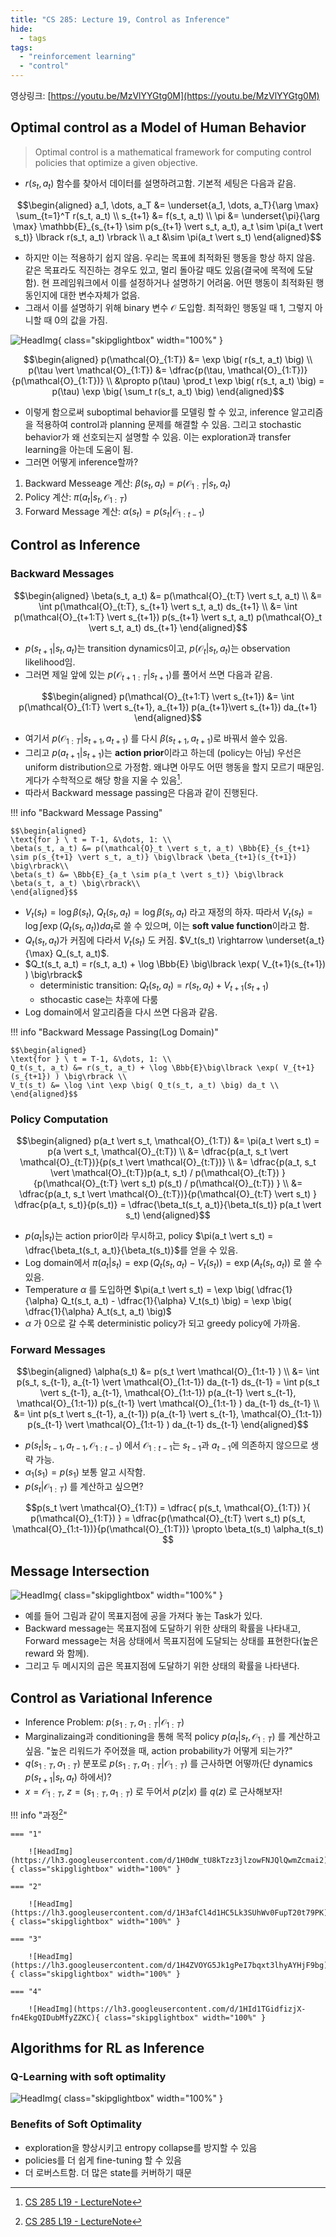 ```yaml
---
title: "CS 285: Lecture 19, Control as Inference"
hide:
  - tags
tags:
  - "reinforcement learning"
  - "control"
---
```


영상링크: [https://youtu.be/MzVlYYGtg0M](https://youtu.be/MzVlYYGtg0M)

## Optimal control as a Model of Human Behavior

> Optimal control is a mathematical framework for computing control policies that optimize a given objective.

* $r(s_t, a_t)$ 함수를 찾아서 데이터를 설명하려고함. 기본적 세팅은 다음과 같음.

$$\begin{aligned} 
a_1, \dots, a_T &= \underset{a_1, \dots, a_T}{\arg \max} \sum_{t=1}^T r(s_t, a_t) \\
s_{t+1} &= f(s_t, a_t) \\
\pi &= \underset{\pi}{\arg \max} \mathbb{E}_{s_{t+1} \sim p(s_{t+1} \vert s_t, a_t), a_t \sim \pi(a_t \vert s_t)} \lbrack r(s_t, a_t) \rbrack \\
a_t &\sim \pi(a_t \vert s_t) 
\end{aligned}$$

* 하지만 이는 적용하기 쉽지 않음. 우리는 목표에 최적화된 행동을 항상 하지 않음. 같은 목표라도 직진하는 경우도 있고, 멀리 돌아갈 때도 있음(결국에 목적에 도달함). 현 프레임워크에서 이를 설정하거나 설명하기 어려움. 어떤 행동이 최적화된 행동인지에 대한 변수자체가 없음.
* 그래서 이를 설명하기 위해 binary 변수 $\mathcal{O}$ 도입함. 최적화인 행동일 때 1, 그렇지 아니할 때 0의 값을 가짐. 

![HeadImg](https://lh3.googleusercontent.com/d/1Gz6gRWt-SPcNthouYTtUBPCezg_ikEi-){ class="skipglightbox" width="100%" }

$$\begin{aligned}
p(\mathcal{O}_{1:T}) &= \exp \big( r(s_t, a_t) \big) \\
p(\tau \vert \mathcal{O}_{1:T}) &= \dfrac{p(\tau, \mathcal{O}_{1:T})}{p(\mathcal{O}_{1:T})} \\
&\propto p(\tau) \prod_t \exp \big( r(s_t, a_t) \big)  = p(\tau) \exp \big( \sum_t r(s_t, a_t) \big)
\end{aligned}$$

* 이렇게 함으로써 suboptimal behavior를 모델링 할 수 있고, inference 알고리즘을 적용하여 control과 planning 문제를 해결할 수 있음. 그리고 stochastic behavior가 왜 선호되는지 설명할 수 있음. 이는 exploration과 transfer learning을 아는데 도움이 됨.
* 그러면 어떻게 inference할까?

1. Backward Messeage 계산: $\beta(s_t, a_t) = p(\mathcal{O}_{1:T} \vert s_t, a_t)$
2. Policy 계산: $\pi(a_t \vert s_t, \mathcal{O}_{1:T})$
3. Forward Message 계산: $\alpha(s_t) = p(s_t \vert \mathcal{O}_{1:t-1})$

## Control as Inference

### Backward Messages

$$\begin{aligned} 
\beta(s_t, a_t) &= p(\mathcal{O}_{t:T} \vert s_t, a_t) \\
&= \int p(\mathcal{O}_{t:T}, s_{t+1} \vert s_t, a_t) ds_{t+1} \\
&= \int p(\mathcal{O}_{t+1:T} \vert s_{t+1}) p(s_{t+1} \vert s_t, a_t) p(\mathcal{O}_t \vert s_t, a_t) ds_{t+1}
\end{aligned}$$

* $p(s_{t+1} \vert s_t, a_t)$는 transition dynamics이고, $p(\mathcal{O}_t \vert s_t, a_t)$는 observation likelihood임.
* 그러면 제일 앞에 있는 $p(\mathcal{O}_{t+1:T} \vert s_{t+1})$를 풀어서 쓰면 다음과 같음.

$$\begin{aligned}
p(\mathcal{O}_{t+1:T} \vert s_{t+1}) &= \int p(\mathcal{O}_{1:T} \vert s_{t+1}, a_{t+1}) p(a_{t+1}\vert s_{t+1}) da_{t+1}
\end{aligned}$$

* 여기서 $p(\mathcal{O}_{1:T} \vert s_{t+1}, a_{t+1})$ 를 다시 $\beta(s_{t+1}, a_{t+1})$로 바꿔서 쓸수 있음.
* 그리고 $p(a_{t+1}\vert s_{t+1})$는 **action prior**이라고 하는데 (policy는 아님) 우선은 uniform distribution으로 가정함. 왜냐면 아무도 어떤 행동을 할지 모르기 때문임. 게다가 수학적으로 해당 항을 지울 수 있음[^1].
* 따라서 Backward message passing은 다음과 같이 진행된다. 

[^1]: [CS 285 L19 - LectureNote](https://rail.eecs.berkeley.edu/deeprlcourse/static/slides/lec-19.pdf)

!!! info "Backward Message Passing"

    $$\begin{aligned}
    \text{for } \ t = T-1, &\dots, 1: \\
    \beta(s_t, a_t) &= p(\mathcal{O}_t \vert s_t, a_t) \Bbb{E}_{s_{t+1} \sim p(s_{t+1} \vert s_t, a_t)} \big\lbrack \beta_{t+1}(s_{t+1}) \big\rbrack\\
    \beta(s_t) &= \Bbb{E}_{a_t \sim p(a_t \vert s_t)} \big\lbrack \beta(s_t, a_t) \big\rbrack\\
    \end{aligned}$$

* $V_t(s_t) = \log \beta(s_t)$, $Q_t(s_t, a_t) = \log \beta(s_t, a_t)$ 라고 재정의 하자. 따라서 $V_t(s_t) = \log \int \exp \big( Q_t(s_t, a_t) \big) da_t$로 쓸 수 있으며, 이는 **soft value function**이라고 함.
* $Q_t(s_t, a_t)$가 커짐에 다라서 $V_t(s_t)$ 도 커짐. $V_t(s_t) \rightarrow \underset{a_t}{\max} Q_(s_t, a_t)$.
* $Q_t(s_t, a_t) = r(s_t, a_t) + \log \Bbb{E} \big\lbrack \exp( V_{t+1}(s_{t+1}) ) \big\rbrack$
    * deterministic transition: $Q_t(s_t, a_t) = r(s_t, a_t) + V_{t+1}(s_{t+1})$
    * sthocastic case는 차후에 다룸
* Log domain에서 알고리즘을 다시 쓰면 다음과 같음.

!!! info "Backward Message Passing(Log Domain)"

    $$\begin{aligned}
    \text{for } \ t = T-1, &\dots, 1: \\
    Q_t(s_t, a_t) &= r(s_t, a_t) + \log \Bbb{E}\big\lbrack \exp( V_{t+1}(s_{t+1}) ) \big\rbrack \\
    V_t(s_t) &= \log \int \exp \big( Q_t(s_t, a_t) \big) da_t \\
    \end{aligned}$$

### Policy Computation

$$\begin{aligned}
p(a_t \vert s_t, \mathcal{O}_{1:T}) &= \pi(a_t \vert s_t) = p(a \vert s_t, \mathcal{O}_{t:T}) \\
&= \dfrac{p(a_t, s_t \vert \mathcal{O}_{t:T})}{p(s_t \vert \mathcal{O}_{t:T})} \\
&= \dfrac{p(a_t, s_t \vert \mathcal{O}_{t:T})p(a_t, s_t) / p(\mathcal{O}_{t:T}) }{p(\mathcal{O}_{t:T} \vert s_t) p(s_t) / p(\mathcal{O}_{t:T}) } \\
&= \dfrac{p(a_t, s_t \vert \mathcal{O}_{t:T})}{p(\mathcal{O}_{t:T} \vert s_t) } \dfrac{p(a_t, s_t)}{p(s_t)} = \dfrac{\beta_t(s_t, a_t)}{\beta_t(s_t)} p(a_t \vert s_t)
\end{aligned}$$

* $p(a_t \vert s_t)$는 action prior이라 무시하고, policy $\pi(a_t \vert s_t) = \dfrac{\beta_t(s_t, a_t)}{\beta_t(s_t)}$를 얻을 수 있음.
* Log domain에서 $\pi(a_t \vert s_t) = \exp \big( Q_t(s_t, a_t) - V_t(s_t) \big) = \exp \big( A_t(s_t, a_t) \big)$ 로 쓸 수 있음.
* Temperature $\alpha$ 를 도입하면 $\pi(a_t \vert s_t) = \exp \big( \dfrac{1}{\alpha} Q_t(s_t, a_t) - \dfrac{1}{\alpha} V_t(s_t) \big) = \exp \big( \dfrac{1}{\alpha} A_t(s_t, a_t) \big)$
* $\alpha$ 가 0으로 갈 수록 deterministic policy가 되고 greedy policy에 가까움.

### Forward Messages

$$\begin{aligned}
\alpha(s_t) &= p(s_t \vert \mathcal{O}_{1:t-1} ) \\
&= \int p(s_t, s_{t-1}, a_{t-1} \vert \mathcal{O}_{1:t-1}) da_{t-1} ds_{t-1} = \int p(s_t \vert s_{t-1}, a_{t-1}, \mathcal{O}_{1:t-1}) p(a_{t-1} \vert s_{t-1}, \mathcal{O}_{1:t-1}) p(s_{t-1} \vert \mathcal{O}_{1:t-1} ) da_{t-1} ds_{t-1} \\
&= \int p(s_t \vert s_{t-1}, a_{t-1}) p(a_{t-1} \vert s_{t-1}, \mathcal{O}_{1:t-1}) p(s_{t-1} \vert \mathcal{O}_{1:t-1} ) da_{t-1} ds_{t-1}
\end{aligned}$$

* $p(s_t \vert s_{t-1}, a_{t-1}, \mathcal{O}_{1:t-1})$ 에서 $\mathcal{O}_{1:t-1}$는 $s_{t-1}$과 $a_{t-1}$에 의존하지 않으므로 생략 가능.
* $\alpha_1(s_1) = p(s_1)$ 보통 알고 시작함.
* $p(s_t \vert \mathcal{O}_{1:T})$ 를 계산하고 싶으면?

$$p(s_t \vert \mathcal{O}_{1:T}) = \dfrac{ p(s_t, \mathcal{O}_{1:T}) }{ p(\mathcal{O}_{1:T}) } = \dfrac{p(\mathcal{O}_{t:T} \vert s_t) p(s_t, \mathcal{O}_{1:t-1})}{p(\mathcal{O}_{1:T})} \propto \beta_t(s_t) \alpha_t(s_t) $$

## Message Intersection

![HeadImg](https://lh3.googleusercontent.com/d/1H-xkwcHqXyKbBtFqVwWyLpB2Q_X03P3u){ class="skipglightbox" width="100%" }

* 예를 들어 그림과 같이 목표지점에 공을 가져다 놓는 Task가 있다.
* Backward message는 목표지점에 도달하기 위한 상태의 확률을 나타내고, Forward message는 처음 상태에서 목표지점에 도달되는 상태를 표현한다(높은 reward 와 함께).
* 그리고 두 메시지의 곱은 목표지점에 도달하기 위한 상태의 확률을 나타낸다.

## Control as Variational Inference

* Inference Problem: $p(s_{1:T}, a_{1:T} \vert \mathcal{O}_{1:T})$
* Marginalizaing과 conditioning을 통해 목적 policy $p(a_t \vert s_t, \mathcal{O}_{1:T})$ 를 계산하고 싶음. "높은 리워드가 주어졌을 때, action probability가 어떻게 되는가?"
* $q(s_{1:T}, a_{1:T})$ 분포로 $p(s_{1:T}, a_{1:T} \vert \mathcal{O}_{1:T})$ 를 근사하면 어떻까(단 dynamics $p(s_{t+1} \vert s_t, a_t)$ 하에서)?
* $x = \mathcal{O}_{1:T}$, $z = (s_{1:T}, a_{1:T})$ 로 두어서 $p(z \vert x)$ 를 $q(z)$ 로 근사해보자! 

!!! info "과정[^1]"

    === "1"
        
        ![HeadImg](https://lh3.googleusercontent.com/d/1H0dW_tU8kTzz3jlzowFNJQlQwmZcmai2){ class="skipglightbox" width="100%" }

    === "2"

        ![HeadImg](https://lh3.googleusercontent.com/d/1H3afCl4d1HC5Lk3SUhWv0FupT20t79PK){ class="skipglightbox" width="100%" }

    === "3"

        ![HeadImg](https://lh3.googleusercontent.com/d/1H4ZVOYG5Jk1gPeI7bqxt3lhyAYHjF9bg){ class="skipglightbox" width="100%" }

    === "4"

        ![HeadImg](https://lh3.googleusercontent.com/d/1HId1TGidfizjX-fn4EkgQIDubMfyZZKC){ class="skipglightbox" width="100%" }

## Algorithms for RL as Inference

### Q-Learning with soft optimality

![HeadImg](https://lh3.googleusercontent.com/d/1HJ8Rg5E_JTrVSc3leWtvwCWYStO-ZbBu){ class="skipglightbox" width="100%" }

### Benefits of Soft Optimality 

* exploration을 향상시키고 entropy collapse를 방지할 수 있음
* policies를 더 쉽게 fine-tuning 할 수 있음
* 더 로버스트함. 더 많은 state를 커버하기 때문